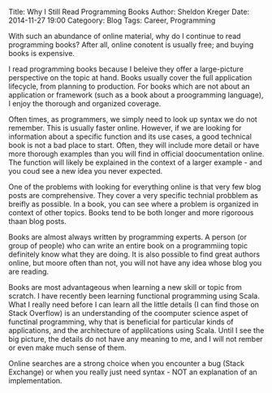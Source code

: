 Title: Why I Still Read Programming Books
Author: Sheldon Kreger
Date: 2014-11-27 19:00
Categoory: Blog
Tags: Career, Programming

With such an abundance of online material, why do I continue to read programming books? After all, online conotent is usually free; and buying books is expensive.

I read programming books because I beleive they offer a large-picture perspective on the topic at hand. Books usually cover the full application lifecycle, from planning to production. For books which are not about an application or framework (such as a book about a proogramming language), I enjoy the thorough and organized coverage.

Often times, as programmers, we simply need to look up syntax we do not remember. This is usually faster online. However, if we are looking for information about a specific function and its use cases, a good technical book is not a bad place to start. Often, they will include more detail or have more thorough examples than you will find in official doocumentation online. The function will likely be explained in the context of a larger example - and you coud see a new idea you never expected.

One of the problems with looking for everything online is that very few blog posts are comprehensive. They cover a very specific technial probblem as breifly as possible. In a book, you can see where a problem is organized in context of other topics. Books tend to be both longer and more rigoroous thaan blog posts.

Books are almost always written by programming experts. A person (or group of people) who can write an entire book on a programmiing topic definitely know what they are doing. It is also possible to find great authors online, but moore often than not, you will not have any idea whose blog you are reading.

Books are most advantageous when learning a new skill or topic from scratch. I have recently been learning functional programming using Scala. What I really need before I can learn all the little details (I can find those on Stack Overflow) is an understanding of the coomputer science aspet of functinal programming, why that is beneficial for particular kinds of applications, and the architecture of applilcations using Scala. Until I see the big picture, the details do not have any
meaning to me, and I will not rember or even make much sense of them.

Online searches are a strong choice when you encounter a bug (Stack Exchange) or when you really just need syntax - NOT an explanation of an implementation.
